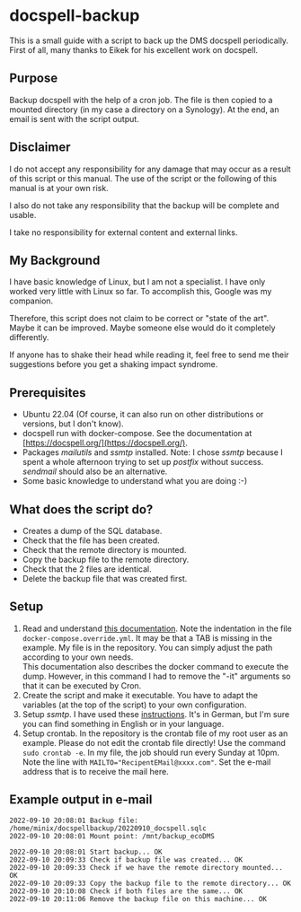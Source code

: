 # docspell-backup

This is a small guide with a script to back up the DMS docspell periodically.
First of all, many thanks to Eikek for his excellent work on docspell.

## Purpose

Backup docspell with the help of a cron job. The file is then copied to a mounted directory (in my case a directory on a Synology). At the end, an email is sent with the script output.

## Disclaimer

I do not accept any responsibility for any damage that may occur as a result of this script or this manual. The use of the script or the following of this manual is at your own risk.

I also do not take any responsibility that the backup will be complete and usable.

I take no responsibility for external content and external links.

## My Background

I have basic knowledge of Linux, but I am not a specialist. I have only worked very little with Linux so far. To accomplish this, Google was my companion.

Therefore, this script does not claim to be correct or "state of the art". Maybe it can be improved. Maybe someone else would do it completely differently.

If anyone has to shake their head while reading it, feel free to send me their suggestions before you get a shaking impact syndrome.

## Prerequisites

* Ubuntu 22.04 (Of course, it can also run on other distributions or versions, but I don't know).
* docspell run with docker-compose. See the documentation at [https://docspell.org/](https://docspell.org/).
* Packages *mailutils* and *ssmtp* installed. Note: I chose *ssmtp* because I spent a whole afternoon trying to set up *postfix* without success. *sendmail* should also be an alternative.
* Some basic knowledge to understand what you are doing :-)

## What does the script do?

* Creates a dump of the SQL database.
* Check that the file has been created.
* Check that the remote directory is mounted.
* Copy the backup file to the remote directory.
* Check that the 2 files are identical.
* Delete the backup file that was created first.

## Setup

1. Read and understand [this documentation](https://docspell.org/docs/install/docker/#backups). Note the indentation in the file `docker-compose.override.yml`. It may be that a TAB is missing in the example. My file is in the repository. You can simply adjust the path according to your own needs.<br>
This documentation also describes the docker command to execute the dump. However, in this command I had to remove the "-it" arguments so that it can be executed by Cron.
1. Create the script and make it executable. You have to adapt the variables (at the top of the script) to your own configuration.
1. Setup *ssmtp*. I have used these [instructions](https://decatec.de/home-server/linux-einfach-e-mails-senden-mit-ssmtp/). It's in German, but I'm sure you can find something in English or in your language.
1. Setup crontab. In the repository is the crontab file of my root user as an example. Please do not edit the crontab file directly! Use the command `sudo crontab -e`. In my file, the job should run every Sunday at 10pm.<br>
Note the line with `MAILTO="RecipentEMail@xxxx.com"`. Set the e-mail address that is to receive the mail here.

## Example output in e-mail

    2022-09-10 20:08:01 Backup file: /home/minix/docspellbackup/20220910_docspell.sqlc
    2022-09-10 20:08:01 Mount point: /mnt/backup_ecoDMS 

    2022-09-10 20:08:01 Start backup... OK
    2022-09-10 20:09:33 Check if backup file was created... OK
    2022-09-10 20:09:33 Check if we have the remote directory mounted... OK
    2022-09-10 20:09:33 Copy the backup file to the remote directory... OK
    2022-09-10 20:10:08 Check if both files are the same... OK
    2022-09-10 20:11:06 Remove the backup file on this machine... OK
